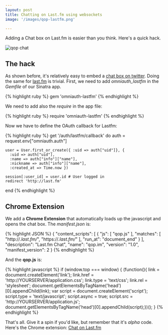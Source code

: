 ```yaml
---
layout: post
title: Chatting on Last.fm using websockets
image: '/images/qop-lastfm.png'

---
```


Adding a Chat box on Last.fm is easier than you think. Here's a quick hack.

![qop chat](/images/qop-lastfm.png "qop chat screenshot")


The hack
--------

As shown before, it's relatively easy to embed a [chat box on twitter](/2012/05/19/chatting-on-twitter-with-pusher.html).
Doing the same for [last.fm](http://last.fm) is trivial. First, we need to add _omniauth\_lastfm_ in the _Gemfile_ of our Sinatra app.

{% highlight ruby %}
    gem 'omniauth-lastfm'
{% endhighlight %}

We need to add also the _require_ in the app file:

{% highlight ruby %}
    require 'omniauth-lastfm'
{% endhighlight %}

Now we have to define the OAuth callback for Lastfm:

{% highlight ruby %}
  get '/auth/lastfm/callback' do
    auth = request.env["omniauth.auth"]

    user = User.first_or_create({ :uid => auth["uid"]}, {
      :uid => auth["uid"],
      :name => auth["info"]["name"],
      :nickname => auth["info"]["name"],
      :created_at => Time.now })

    session[:user_id] = user.id # User logged in
    redirect 'http://last.fm'
  end
{% endhighlight %}

Chrome Extension
----------------

We add a **Chrome Extension** that automatically loads up the javascript and opens the chat box. The _manifest.json_ is:

{% highlight JSON %}
    {
       "content_scripts": [ {
          "js": [ "qop.js" ],
          "matches": [ "http://*.last.fm/*", "https://*.last.fm/*" ],
          "run_at": "document_end"
       } ],
       "description": "Last.fm Chat",
       "name": "qop.im",
       "version": "1.0",
       "manifest_version": 2
    }
{% endhighlight %}

And the **qop.js** is:

{% highlight javascript %}
    if (window.top === window) {
        (function(){
            link = document.createElement('link');
            link.href = 'http://YOURSERVER/application.css';
            link.type = 'text/css';
            link.rel = 'stylesheet';
            document.getElementsByTagName('head')[0].appendChild(link);
            var script = document.createElement('script');
            script.type = 'text/javascript';
            script.async = true;
            script.src = 'http://YOURSERVER/application.js';
            document.getElementsByTagName('head')[0].appendChild(script);})();
    }
{% endhighlight %}

That's all. Give it a spin if you'd like, but remember that it's _alpha_ code.
Here's the Chrome extension: [Chat on Last.fm](https://chrome.google.com/webstore/detail/qopim/afbllpelodekoheogfidhgncbfpendlj)